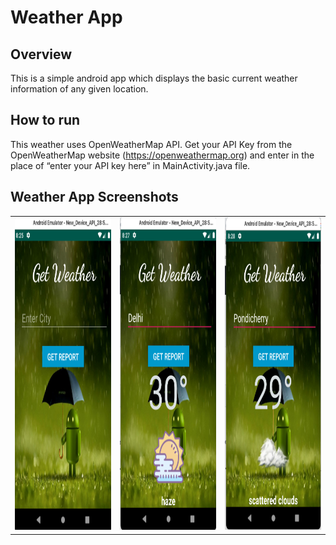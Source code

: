 # Weather App

## Overview
This is a simple android app which displays the basic current weather information of any given location.

## How to run 

This weather uses OpenWeatherMap API. Get your API Key from the OpenWeatherMap website (https://openweathermap.org) and enter in the place of “enter your API key here” in MainActivity.java file.

## Weather App Screenshots

<table>
  <tr>
    <td><img src="Screenshot_Weather_app/weather1.png" width=400 height=500></td>
    <td><img src="Screenshot_Weather_app/weather2.png" width=400 height=500></td>
    <td><img src="Screenshot_Weather_app/weather3.png" width=400 height=500></td>
  </tr>
<table>
